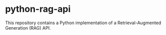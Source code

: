 # python-rag-api

This repository contains a Python implementation of a Retrieval-Augmented Generation (RAG) API.